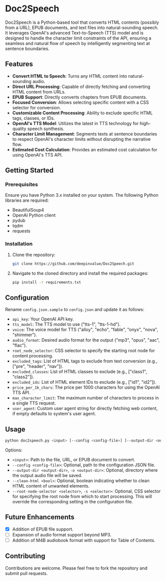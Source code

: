 # Doc2Speech

Doc2Speech is a Python-based tool that converts HTML contents (possibly from a URL), EPUB documents, and text files into natural-sounding speech. It leverages OpenAI's advanced Text-to-Speech (TTS) model and is designed to handle the character limit constraints of the API, ensuring a seamless and natural flow of speech by intelligently segmenting text at sentence boundaries.

## Features

- **Convert HTML to Speech**: Turns any HTML content into natural-sounding audio.
- **Direct URL Processing**: Capable of directly fetching and converting HTML content from URLs.
- **EPUB Support**: Directly converts chapters from EPUB documents.
- **Focused Conversion**: Allows selecting specific content with a CSS selector for conversion.
- **Customizable Content Processing**: Ability to exclude specific HTML tags, classes, or IDs.
- **OpenAI's TTS Model**: Utilizes the latest in TTS technology for high-quality speech synthesis.
- **Character Limit Management**: Segments texts at sentence boundaries to respect OpenAI's character limits without disrupting the narrative flow.
- **Estimated Cost Calculation**: Provides an estimated cost calculation for using OpenAI's TTS API.

## Getting Started

### Prerequisites

Ensure you have Python 3.x installed on your system. The following Python libraries are required:

- BeautifulSoup4
- OpenAI Python client
- pydub
- tqdm
- requests

### Installation

1. Clone the repository:
   ```bash
   git clone https://github.com/deepinvalue/Doc2Speech.git
   ```
2. Navigate to the cloned directory and install the required packages:
   ```bash
   pip install -r requirements.txt
   ```
## Configuration

Rename `config.json.sample` to `config.json` and update it as follows:

- `api_key`: Your OpenAI API key.
- `tts_model`: The TTS model to use ("tts-1", "tts-1-hd").
- `voice`: The voice model for TTS ("alloy", "echo", "fable", "onyx", "nova", "shimmer").
- `audio_format`: Desired audio format for the output ("mp3", "opus", "aac", "flac").
- `root_node_selector`: CSS selector to specify the starting root node for content processing.
- `excluded_tags`: List of HTML tags to exclude from text conversion (e.g., ["pre", "header", "nav"]).
- `excluded_classes`: List of HTML classes to exclude (e.g., ["class1", "class2"]).
- `excluded_ids`: List of HTML element IDs to exclude (e.g., ["id1", "id2"]).
- `price_per_1k_chars`: The price per 1000 characters for using the OpenAI TTS API.
- `max_character_limit`: The maximum number of characters to process in a single TTS request.
- `user_agent`: Custom user agent string for directly fetching web content, if empty defaults to system's user agent.

## Usage

   ```bash
   python doc2speech.py <input> [--config <config-file>] [--output-dir <output-dir> | -o <output-dir>] [--clean-html <bool>] [--root-node-selector <selector> | -s <selector>]
   ```
   Options:

   - `<input>`: Path to the file, URL, or EPUB document to convert.
   - `--config <config-file>`: Optional, path to the configuration JSON file.
   - `--output-dir <output-dir>`, `-o <output-dir>`: Optional, directory where the output audio file will be saved.
   - `--clean-html <bool>`: Optional, boolean indicating whether to clean HTML content of unwanted elements.
   - `--root-node-selector <selector>`, `-s <selector>`: Optional, CSS selector for specifying the root node from which to start processing. This will override the corresponding setting in the configuration file.

## Future Enhancements

- [x] Addition of EPUB file support.
- [ ] Expansion of audio format support beyond MP3.
- [ ] Addition of M4B audiobook format with support for Table of Contents.

## Contributing

Contributions are welcome. Please feel free to fork the repository and submit pull requests.

